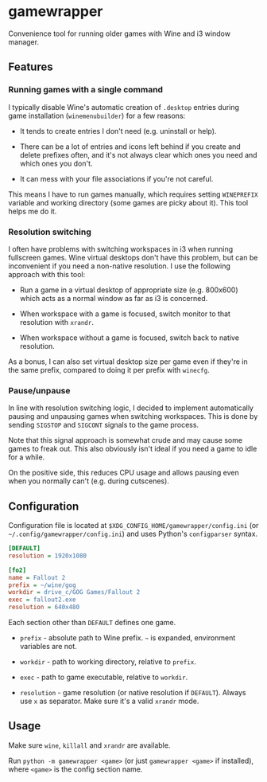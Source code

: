 # gamewrapper

Convenience tool for running older games with Wine and i3 window manager.

## Features

### Running games with a single command

I typically disable Wine's automatic creation of `.desktop` entries during game
installation (`winemenubuilder`) for a few reasons:

- It tends to create entries I don't need (e.g. uninstall or help).

- There can be a lot of entries and icons left behind if you create and delete
prefixes often, and it's not always clear which ones you need and which ones you
don't.

- It can mess with your file associations if you're not careful.

This means I have to run games manually, which requires setting `WINEPREFIX`
variable and working directory (some games are picky about it). This tool helps
me do it.

### Resolution switching

I often have problems with switching workspaces in i3 when running fullscreen
games. Wine virtual desktops don't have this problem, but can be inconvenient if
you need a non-native resolution. I use the following approach with this tool:

- Run a game in a virtual desktop of appropriate size (e.g. 800x600) which acts
as a normal window as far as i3 is concerned.

- When workspace with a game is focused, switch monitor to that resolution with
`xrandr`.

- When workspace without a game is focused, switch back to native resolution.

As a bonus, I can also set virtual desktop size per game even if they're in the
same prefix, compared to doing it per prefix with `winecfg`.

### Pause/unpause

In line with resolution switching logic, I decided to implement automatically
pausing and unpausing games when switching workspaces. This is done by sending
`SIGSTOP` and `SIGCONT` signals to the game process.

Note that this signal approach is somewhat crude and may cause some games to
freak out. This also obviously isn't ideal if you need a game to idle for a
while.

On the positive side, this reduces CPU usage and allows pausing even when you
normally can't (e.g. during cutscenes).

## Configuration

Configuration file is located at `$XDG_CONFIG_HOME/gamewrapper/config.ini` (or
`~/.config/gamewrapper/config.ini`) and uses Python's `configparser` syntax.

```ini
[DEFAULT]
resolution = 1920x1080

[fo2]
name = Fallout 2
prefix = ~/wine/gog
workdir = drive_c/GOG Games/Fallout 2
exec = fallout2.exe
resolution = 640x480
```

Each section other than `DEFAULT` defines one game.

- `prefix` - absolute path to Wine prefix. `~` is expanded, environment
variables are not.

- `workdir` - path to working directory, relative to `prefix`.

- `exec` - path to game executable, relative to `workdir`.

- `resolution` - game resolution (or native resolution if `DEFAULT`). Always
use `x` as separator. Make sure it's a valid `xrandr` mode.

## Usage

Make sure `wine`, `killall` and `xrandr` are available.

Run `python -m gamewrapper <game>` (or just `gamewrapper <game>` if installed),
where `<game>` is the config section name.
